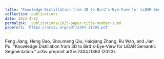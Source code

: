 ```yaml
---
title: "Knowledge Distillation from 3D to Bird's-Eye-View for LiDAR Semantic Segmentation"
collection: publications
date: 2023-4-22
permalink: _publications/2023-paper-title-number-1.md
paperurl: 'https://arxiv.org/pdf/2304.11393.pdf'
---
```

Feng Jiang, Heng Gao, Shoumeng Qiu, Haiqiang Zhang, Ru Wan, and Jian Pu. "Knowledge Distillation from 3D to Bird's-Eye-View for LiDAR Semantic Segmentation." arXiv preprint arXiv:2304.11393 (2023).
